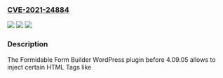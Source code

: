 ### [CVE-2021-24884](https://cve.mitre.org/cgi-bin/cvename.cgi?name=CVE-2021-24884)
![](https://img.shields.io/static/v1?label=Product&message=Formidable%20Form%20Builder%20%E2%80%93%20Contact%20Form%2C%20Survey%20%26%20Quiz%20Forms%20Plugin%20for%20WordPress&color=blue)
![](https://img.shields.io/static/v1?label=Version&message=4.09.05%3C%204.09.05%20&color=brighgreen)
![](https://img.shields.io/static/v1?label=Vulnerability&message=CWE-79%20Cross-site%20Scripting%20(XSS)&color=brighgreen)

### Description

The Formidable Form Builder WordPress plugin before 4.09.05 allows to inject certain HTML Tags like <audio>,<video>,<img>,<a> and<button>.This could allow an unauthenticated, remote attacker to exploit a HTML-injection byinjecting a malicous link. The HTML-injection may trick authenticated users to follow the link. If the Link gets clicked, Javascript code can be executed. The vulnerability is due to insufficient sanitization of the "data-frmverify" tag for links in the web-based entry inspection page of affected systems. A successful exploitation incomibantion with CSRF could allow the attacker to perform arbitrary actions on an affected system with the privileges of the user. These actions include stealing the users account by changing their password or allowing attackers to submit their own code through an authenticated user resulting in Remote Code Execution. If an authenticated user who is able to edit Wordpress PHP Code in any kind, clicks the malicious link, PHP code can be edited.

### POC

#### Reference
- https://wpscan.com/vulnerability/b57dacdd-43c2-48f8-ac1e-eb8306b22533

#### Github
- https://github.com/ARPSyndicate/cvemon
- https://github.com/S1lkys/CVE-2021-24884
- https://github.com/k0mi-tg/CVE-POC
- https://github.com/manas3c/CVE-POC
- https://github.com/nomi-sec/PoC-in-GitHub

